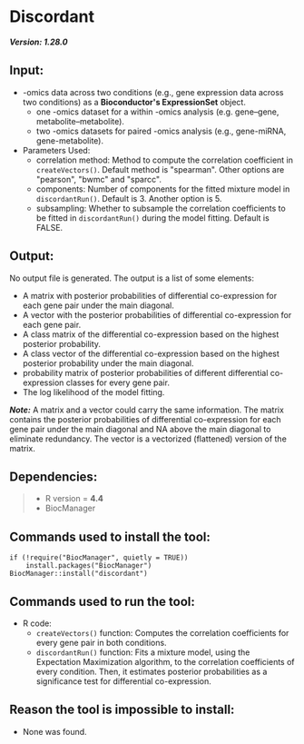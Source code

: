 # Discordant
***Version: 1.28.0***

## Input:
- -omics data across two conditions (e.g., gene expression data across two conditions) as a **Bioconductor's ExpressionSet** object.
  - one -omics dataset for a within -omics analysis (e.g. gene–gene, metabolite–metabolite).
  - two -omics datasets for paired -omics analysis (e.g., gene-miRNA, gene-metabolite).
- Parameters Used:
  - correlation method: Method to compute the correlation coefficient in `createVectors()`. Default method is "spearman". Other options are "pearson", "bwmc" and "sparcc".
  - components: Number of components for the fitted mixture model in `discordantRun()`. Default is 3. Another option is 5.
  - subsampling: Whether to subsample the correlation coefficients to be fitted in `discordantRun()` during the model fitting. Default is FALSE.

## Output:
No output file is generated. The output is a list of some elements:
- A matrix with posterior probabilities of differential co-expression for each gene pair under the main diagonal.
- A vector with the posterior probabilities of differential co-expression for each gene pair.
- A class matrix of the differential co-expression based on the highest posterior probability.
- A class vector of the differential co-expression based on the highest posterior probability under the main diagonal.
- probability matrix of posterior probabilities of different differential co-expression classes for every gene pair.
- The log likelihood of the model fitting.

***Note:*** A matrix and a vector could carry the same information. The matrix contains the posterior probabilities of differential co-expression for each gene pair under the main diagonal and NA above the main diagonal to eliminate redundancy. The vector is a vectorized (flattened) version of the matrix.

## Dependencies:
> - R version = **4.4**
> - BiocManager
## Commands used to install the tool:
```
if (!require("BiocManager", quietly = TRUE))
    install.packages("BiocManager")
BiocManager::install("discordant")
```

## Commands used to run the tool:
- R code:
   - `createVectors()` function: Computes the correlation coefficients for every gene pair in both conditions.
   - `discordantRun()` function: Fits a mixture model, using the Expectation Maximization algorithm, to the correlation coefficients of every condition. Then, it estimates posterior probabilities as a significance test for differential co-expression.

## Reason the tool is impossible to install:
- None was found.

